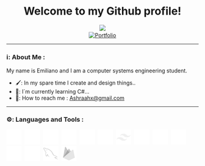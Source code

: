 <h1 align="center">Welcome to my Github profile!</h1>
<div id="header" align="center">
  <img src="https://i.pinimg.com/originals/4f/d0/c0/4fd0c049c173c9beb5a0101a84deb6f9.gif" width="200"/>
</div>
<div id="badges" align="center">
  <a href="https://ashrahx.github.io/Personal-Portfolio/">
    <img src="https://img.shields.io/badge/-PORTFOLIO-blueviolet" alt="Portfolio" width="120" height="30"/>
  </a>
</div>

---

### ℹ️: About Me :
My name is Emiliano and I am a computer systems engineering student.
- 🖌️: In my spare time I create and design things..
- 🌱: I´m currently learning C#...
- 📧: How to reach me : Ashraahx@gmail.com
---

### ⚙: Languages and Tools :
<div display="flex">
    <img src="/images/html5.svg" title="HTML" alt="HTML" width="40" height="40" />&nbsp;
<img src="/images/css3.svg" title="CSS" alt="CSS" width="40" height="40" />&nbsp;
<img src="/images/js.svg" title="JavaScript" alt="JavaScript" width="40" height="40" />&nbsp;
<img src="/images/typescript.svg" title="TypeScript" alt="TypeScript" width="40" height="40" />&nbsp;
<img src="/images/python.svg" title="Python" alt="Python" width="40" height="40" />&nbsp;
<img src="/images/php.svg" title="PHP" alt="PHP" width="40" height="40" />&nbsp;
<img src="/images/tailwind.svg" title="TailwindCSS" alt="TailwindCSS" width="40" height="40" />&nbsp;
<img src="/images/bootstrap.svg" title="Bootstrap" alt="Bootstrap" width="40" height="40" />&nbsp;
<img src="/images/jquery.svg" title="JQuery" alt="JQuery" width="40" height="40" />&nbsp;
<img src="/images/laravel.svg" title="Laravel" alt="Laravel" width="40" height="40" />&nbsp;
<img src="/images/astro.svg" title="Astro" alt="Astro" width="40" height="40" />&nbsp;
<img src="/images/node.svg" title="NodeJS" alt="NodeJS" width="40" height="40" />&nbsp;
<img src="/images/mysql.svg" title="MySQL" alt="MySQL" width="40" height="40" />&nbsp;
<img src="/images/firebase.svg" title="Firebase" alt="Firebase" width="40" height="40" />&nbsp;

  
</div>
